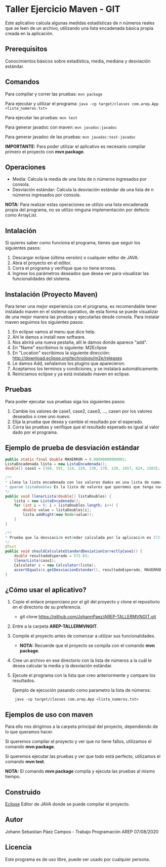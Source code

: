 # Taller Ejercicio Maven - GIT
 
 Este aplicativo calcula algunas medidas estadísticas de n números reales que se leen de un archivo, utilizando una lista encadenada básica propia creada en la aplicación.
 
 
 ## Prerequisitos
 
 Conocimientos básicos sobre estadística, media, mediana y desviación estándar.
 
 ## Comandos 
  Para compilar y correr las pruebas: ```mvn package```
  
  Para ejecutar y utilizar el programa: ```java -cp target/classes com.arep.App <lista_numeros.txt>```

  Para ejecutar las pruebas: ```mvn test```
  
  Para generar javadoc con maven: ```mvn javadoc:javadoc```
  
  Para generar javadoc de las pruebas: ```mvn javadoc:test-javadoc```
  
  **IMPORTANTE:** Para poder utilizar el aplicativo es necesario compilar primero el proyecto con **mvn package**.
 
 ## Operaciones
 - Media: Calcula la media de una lista de n números ingresados por consola.
 - Desviación estándar: Calcula la desviación estándar de una lista de n números ingresados por consola.
 
 **NOTA:** Para realizar estas operaciones se utilizo una lista encadenada propia del programa, no se utilizo ninguna implementación por defecto como ArrayList.

## Intalación 
Si quieres saber como funciona el programa, tienes que seguir los siguientes pasos:
1. Descargar eclipse (última versión) o cualquier editor de JAVA.
2. Abra el proyecto en el editor.
3. Corra el programa y verifique que no tiene errores.
4. Ingrese los parámetros deseados que desea ver para visualizar las funcionalidades del sistema.

## Instalación (Proyecto Maven)
Para tener una mejor experiencia con el programa, es recomendable tener instalado maven en el sistema operativo,
de esta forma se puede visualizar de una mejor manera las pruebas y ejecutarlas desde consola.
Para instalar maven seguimos los siguientes pasos:
1. En eclipse vamos al menu que dice help.
2. Ahí le damos a install new software.
3. Nos abrirá una nueva pestaña, allí le damos donde aparece "add".
4. En "Name" escribimos lo siguiente: M2Eclipse
5. En "Location" escribimos la siguiente dirección: http://download.eclipse.org/technology/m2e/releases
6. Le damos Add, señalamos los plugins que aparecieron.
7. Aceptamos los terminos y condiciones, y se instalará automáticamente.
8. Reiniciamos eclipse y ya está instalado maven en eclipse.

## Pruebas
Para poder ejecutar sus pruebas siga los siguientes pasos:
1. Cambie los valores de case1, case2, case3, ..., casen por los valores deseados o cree uno nuevo.
2. Elija la prueba que desea y cambie el resultado por el esperado.
3. Corra las pruebas y verifique que el resultado esperado es igual al valor dado por el programa.


## Ejemplo de prueba de desviación estándar
```java
public static final double MAXERROR = 0.00000000000001;
ListaEncadenada lista = new ListaEncadenada();
double[] caso1 = {160, 591, 114, 229, 230, 270, 128, 1657, 624, 1503};
  
/**
* Llena la lista encadenada con los valores dados en una lista de numeros decimales. 
* @param listaDoubles Es la lista de valores que queremos que tenga nuestra lista encadenada.
*/
public void llenarLista(double[] listaDoubles) {
	lista = new ListaEncadenada();
	for (int i = 0; i < listaDoubles.length; i++) {
		double value = listaDoubles[i];
		lista.addRight(new Node(value));
	}
}

/**
* Prueba que la desviación estándar calculada por la aplicación es 572.03 con los valores del caso 1.
*/
@Test
public void shouldCalculateStandardDeviationCorrectlyCase1() {
	double resultadoEsperado = 572.03;
	llenarLista(caso1);
	Calculator c = new Calculator(lista);
	assertEquals(c.getDesviacionEstandar(), resultadoEsperado, MAXERROR);
}
```

## ¿Cómo usar el aplicativo?
1. Copie el enlace proporciano por el git del proyecto y clone el repositorio en el directorio de su preferencia.

	- git clone https://github.com/JohannPaez/AREP-TALLERMVNGIT.git
2. Entre a la carpeta **AREP-TALLERMVNGIT**.
3. Compile el proyecto antes de comenzar a utilizar sus funcionalidades.

	- **NOTA:** Recuerde que el proyecto se compila con el comando **mvn package**.
4. Cree un archivo en ese directorio con la lista de números a la cuál le desea calcular la media y la desviación estándar.
5. Ejecute el programa con la lista que creo anteriormente y compare los resultados.

	Ejemplo de ejecución pasando como parametro la lista de números:
	
		java -cp target/classes com.arep.App <lista_numeros.txt>

## Ejemplos de uso con maven
Para ello nos dirigimos a la carpeta principal del proyecto, dependiendo de lo que queramos hacer.

Si queremos compilar el proyecto y ver que no tiene fallos, utilizamos el comando **mvn package**.

Si queremos ejecutar las pruebas y ver que todo está perfecto, utilizamos el comando **mvn test**.

**NOTA:** El comando **mvn package** compila y ejecuta las pruebas al mismo tiempo.

## Construido 
[Eclipse](https://www.eclipse.org/) Editor de JAVA donde se puede compilar el proyecto. 

## Autor
Johann Sebastian Páez Campos - Trabajo Programación AREP 07/08/2020

## Licencia
Este programa es de uso libre, puede ser usado por cualquier persona.

